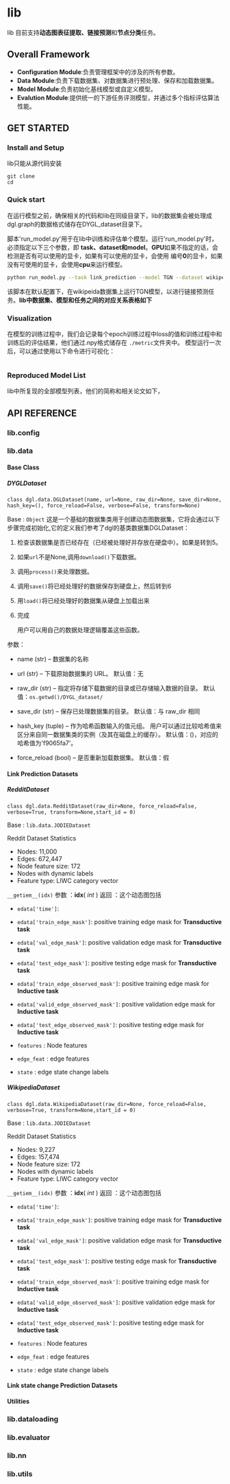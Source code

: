 # lib

lib 目前支持**动态图表征提取、链接预测**和**节点分类**任务。

## Overall Framework

* **Configuration Module**:负责管理框架中的涉及的所有参数。
* **Data Module**:负责下载数据集、对数据集进行预处理、保存和加载数据集。
* **Model Module**:负责初始化基线模型或自定义模型。
* **Evalution Module**:提供统一的下游任务评测模型，并通过多个指标评估算法性能。

## GET STARTED

### Install and Setup

lib只能从源代码安装

```shell
git clone 
cd
```

### Quick start

在运行模型之前，确保相关的代码和lib在同级目录下，lib的数据集会被处理成dgl.graph的数据格式储存在DYGL_dataset目录下。

脚本'run_model.py'用于在lib中训练和评估单个模型。运行'run_model.py'时，必须指定以下三个参数，即
**task、dataset和model**。**GPU**如果不指定的话，会检测是否有可以使用的显卡，如果有可以使用的显卡，会使用
编号**0**的显卡，如果没有可使用的显卡，会使用**cpu**来运行模型。

```sh
python run_model.py --task link_prediction --model TGN --dataset wikipedia
```

该脚本在默认配置下，在wikipeida数据集上运行TGN模型，以进行链接预测任务。**lib中数据集、模型和任务之间的对应关系表格如下**

### Visualization

在模型的训练过程中，我们会记录每个epoch训练过程中loss的值和训练过程中和训练后的评估结果，他们通过.npy格式储存在 `./metric`文件夹中。
模型运行一次后，可以通过使用以下命令进行可视化：

```sh

```

### Reproduced Model List

lib中所复现的全部模型列表，他们的简称和相关论文如下，

## API REFERENCE

### lib.config

### lib.data

#### Base Class

##### DYGLDataset

```
class dgl.data.DGLDataset(name, url=None, raw_dir=None, save_dir=None, hash_key=(), force_reload=False, verbose=False, transform=None)
```

Base : `Object`
这是一个基础的数据集类用于创建动态图数据集，它将会通过以下步骤完成初始化,它的定义我们参考了dgl的基类数据集DGLDataset：

1. 检查该数据集是否已经存在（已经被处理好并存放在硬盘中）。如果是转到5。

2. 如果`url`不是None,调用`download()`下载数据。

3. 调用`process()`来处理数据。

4. 调用`save()`将已经处理好的数据保存到硬盘上，然后转到6

5. 用`load()`将已经处理好的数据集从硬盘上加载出来

6. 完成

    用户可以用自己的数据处理逻辑覆盖这些函数。

参数：
* name (str) – 数据集的名称

* url (str) – 下载原始数据集的 URL。 默认值：无

* raw_dir (str) – 指定将存储下载数据的目录或已存储输入数据的目录。 默认值：`os.getwd()/DYGL_dataset/`

* save_dir (str) – 保存已处理数据集的目录。 默认值：与 raw_dir 相同

* hash_key (tuple) – 作为哈希函数输入的值元组。 用户可以通过比较哈希值来区分来自同一数据集类的实例（及其在磁盘上的缓存）。 默认值：()，对应的哈希值为'f9065fa7'。

* force_reload (bool) – 是否重新加载数据集。 默认值：假


#### Link Prediction Datasets

##### RedditDataset
```
class dgl.data.RedditDataset(raw_dir=None, force_reload=False, verbose=True, transform=None,start_id = 0)
```

Base : `lib.data.JODIEDataset`

Reddit Dataset Statistics

* Nodes: 11,000
* Edges: 672,447
* Node feature size: 172
* Nodes with dynamic labels
* Feature type: LIWC category vector

`__getiem__(idx)`
参数 ：**idx**( *int* ) 
返回 ：这个动态图包括
* `edata['time']`:
* `edata['train_edge_mask']`: positive training edge mask for **Transductive task**
* `edata['val_edge_mask']`: positive validation edge mask for **Transductive task**
* `edata['test_edge_mask']`: positive testing edge mask for **Transductive task**

* `edata['train_edge_observed_mask']`: positive training edge mask for **Inductive task**
* `edata['valid_edge_observed_mask']`: positive validation edge mask for **Inductive task**
* `edata['test_edge_observed_mask']`: positive testing edge mask for **Inductive task**
    
* `features` : Node features
* `edge_feat` : edge features
* `state` :  edge state change labels


##### WikipediaDataset
```
class dgl.data.WikipediaDataset(raw_dir=None, force_reload=False, verbose=True, transform=None,start_id = 0)
```

Base : `lib.data.JODIEDataset`

Reddit Dataset Statistics

- Nodes: 9,227
- Edges: 157,474
- Node feature size: 172
- Nodes with dynamic labels
- Feature type: LIWC category vector

`__getiem__(idx)`
参数 ：**idx**( *int* ) 
返回 ：这个动态图包括
* `edata['time']`:
* `edata['train_edge_mask']`: positive training edge mask for **Transductive task**
* `edata['val_edge_mask']`: positive validation edge mask for **Transductive task**
* `edata['test_edge_mask']`: positive testing edge mask for **Transductive task**

* `edata['train_edge_observed_mask']`: positive training edge mask for **Inductive task**
* `edata['valid_edge_observed_mask']`: positive validation edge mask for **Inductive task**
* `edata['test_edge_observed_mask']`: positive testing edge mask for **Inductive task**
    
* `features` : Node features
* `edge_feat` : edge features
* `state` :  edge state change labels

#### Link state change Prediction Datasets

#### Utilities

### lib.dataloading

### lib.evaluator

### lib.nn

### lib.utils
